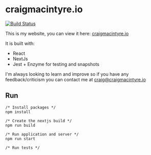 # craigmacintyre.io

[![Build Status](https://travis-ci.org/Cmac2712/portfolio.svg?branch=master)](https://travis-ci.org/Cmac2712/portfolio)

This is my website, you can view it here: [craigmacintyre.io](https://craigmacintyre.io/)

It is built with:

- React
- NextJs
- Jest + Enzyme for testing and snapshots

I'm always looking to learn and improve so if you have any feedback/criticism you can contact me at craig@craigmacintyre.io

## Run 

```
/* Install packages */
npm install

/* Create the nextjs build */ 
npm run build

/* Run application and server */
npm run start

/* Run tests */
```
